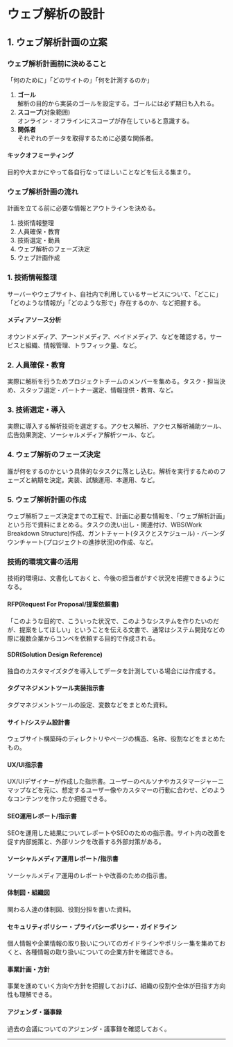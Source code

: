 # ウェブ解析の設計

## 1. ウェブ解析計画の立案

### ウェブ解析計画前に決めること
「何のために」「どのサイトの」「何を計測するのか」

1. **ゴール**<br>解析の目的から実装のゴールを設定する。ゴールには必ず期日も入れる。
2. **スコープ**(対象範囲)<br>オンライン・オフラインにスコープが存在していると意識する。
3. **関係者**<br>それぞれのデータを取得するために必要な関係者。

#### キックオフミーティング
目的や大まかにやって各自行なってほしいことなどを伝える集まり。

### ウェブ解析計画の流れ
計画を立てる前に必要な情報とアウトラインを決める。

1. 技術情報整理
2. 人員確保・教育
3. 技術選定・動員
4. ウェブ解析のフェーズ決定
5. ウェブ計画作成

### 1. 技術情報整理
サーバーやウェブサイト、自社内で利用しているサービスについて、「どこに」「どのような情報が」「どのような形で」存在するのか、など把握する。

#### メディアソース分析
オウンドメディア、アーンドメディア、ペイドメディア、などを確認する。サービスと組織、情報管理、トラフィック量、など。

### 2. 人員確保・教育
実際に解析を行うためプロジェクトチームのメンバーを集める。タスク・担当決め、スタッフ選定・パートナー選定、情報提供・教育、など。

### 3. 技術選定・導入
実際に導入する解析技術を選定する。アクセス解析、アクセス解析補助ツール、広告効果測定、ソーシャルメディア解析ツール、など。

### 4. ウェブ解析のフェーズ決定
誰が何をするのかという具体的なタスクに落とし込む。解析を実行するためのフェーズと納期を決定。実装、試験運用、本運用、など。

### 5. ウェブ解析計画の作成
ウェブ解析フェーズ決定までの工程で、計画に必要な情報を、「ウェブ解析計画」という形で資料にまとめる。タスクの洗い出し・関連付け、WBS(Work Breakdown Structure)作成、ガントチャート(タスクとスケジュール)・バーンダウンチャート(プロジェクトの進捗状況)の作成、など。

### 技術的環境文書の活用
技術的環境は、文書化しておくと、今後の担当者がすぐ状況を把握できるようになる。

#### RFP(Request For Proposal/提案依頼書)
「このような目的で、こういった状況で、このようなシステムを作りたいのだが、提案をしてほしい」ということを伝える文書で、通常はシステム開発などの際に複数企業からコンペを依頼する目的で作成される。

#### SDR(Solution Design Reference)
独自のカスタマイズタグを導入してデータを計測している場合には作成する。

#### タグマネジメントツール実装指示書
タグマネジメントツールの設定、変数などをまとめた資料。

#### サイト/システム設計書
ウェブサイト構築時のディレクトリやページの構造、名称、役割などをまとめたもの。

#### UX/UI指示書
UX/UIデザイナーが作成した指示書。ユーザーのペルソナやカスタマージャーニマップなどを元に、想定するユーザー像やカスタマーの行動に合わせ、どのようなコンテンツを作ったか把握できる。

#### SEO運用レポート/指示書
SEOを運用した結果についてレポートやSEOのための指示書。サイト内の改善を促す内部施策と、外部リンクを改善する外部対策がある。

#### ソーシャルメディア運用レポート/指示書
ソーシャルメディア運用のレポートや改善のための指示書。

#### 体制図・組織図
関わる人達の体制図、役割分担を書いた資料。

#### セキュリティポリシー・プライバシーポリシー・ガイドライン
個人情報や企業情報の取り扱いについてのガイドラインやポリシー集を集めておくと、各種情報の取り扱いについての企業方針を確認できる。

#### 事業計画・方針
事業を進めていく方向や方針を把握しておけば、組織の役割や全体が目指す方向性も理解できる。

#### アジェンダ・議事録
過去の会議についてのアジェンダ・議事録を確認しておく。

---
